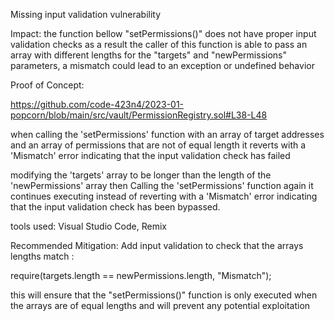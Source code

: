 Missing input validation vulnerability 

Impact:
the function bellow "setPermissions()" does not have proper input validation checks as a result the caller of this function is able to pass an array with different lengths for the "targets" and "newPermissions" parameters, a mismatch could lead to an exception or undefined behavior

Proof of Concept: 

https://github.com/code-423n4/2023-01-popcorn/blob/main/src/vault/PermissionRegistry.sol#L38-L48

when calling the 'setPermissions' function with an array of target addresses and an array of permissions that are not of equal length it reverts with a 'Mismatch' error indicating that the input validation check has failed

modifying the 'targets' array to be longer than the length of the 'newPermissions' array then Calling the 'setPermissions' function again it continues executing instead of reverting with a 'Mismatch' error indicating that the input validation check has been bypassed.

tools used: 
Visual Studio Code, Remix

Recommended Mitigation:
Add input validation to check that the arrays lengths match :

require(targets.length == newPermissions.length, "Mismatch");

this will ensure that the "setPermissions()" function is only executed when the arrays are of equal lengths and will prevent any potential exploitation
